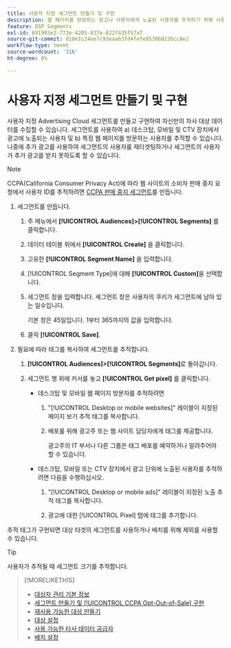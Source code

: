 ```yaml
---
title: 사용자 지정 세그먼트 만들기 및 구현
description: 웹 페이지를 방문하는 광고나 사용자에게 노출된 사용자를 추적하기 위해 사용자 지정 세그먼트를 만들고 구현하는 방법을 알아봅니다.
feature: DSP Segments
exl-id: 691903e2-773e-4205-837e-822f435f57a7
source-git-commit: d10e1c24ee7c93eaab3fd4fefe853860226cc8e2
workflow-type: tm+mt
source-wordcount: '316'
ht-degree: 0%

---
```


# 사용자 지정 세그먼트 만들기 및 구현

사용자 지정 Advertising Cloud 세그먼트를 만들고 구현하여 자신만의 자사 대상 데이터를 수집할 수 있습니다. 세그먼트를 사용하여 a) 데스크탑, 모바일 및 CTV 장치에서 광고에 노출되는 사용자 및 b) 특정 웹 페이지를 방문하는 사용자를 추적할 수 있습니다. 나중에 추가 광고를 사용하여 세그먼트의 사용자를 재타겟팅하거나 세그먼트의 사용자가 추가 광고를 받지 못하도록 할 수 있습니다.

>[!NOTE]
>
>CCPA(California Consumer Privacy Act)에 따라 웹 사이트의 소비자 판매 중지 요청에서 사용자 ID를 추적하려면 [CCPA 판매 중지 세그먼트](ccpa-opt-out-segment-create.md)를 만듭니다.

1. 세그먼트를 만듭니다.

   1. 주 메뉴에서 **[!UICONTROL Audiences]>[!UICONTROL Segments]** 를 클릭합니다.

   1. 데이터 테이블 위에서 **[!UICONTROL Create]** 을 클릭합니다.

   1. 고유한 **[!UICONTROL Segment Name]** 을 입력합니다.

   1. [!UICONTROL Segment Type]에 대해 **[!UICONTROL Custom]**&#x200B;을 선택합니다.

   1. 세그먼트 창을 입력합니다. 세그먼트 창은 사용자의 쿠키가 세그먼트에 남아 있는 일수입니다.

      기본 창은 45일입니다. 1부터 365까지의 값을 입력합니다.

   1. 클릭 **[!UICONTROL Save]**.

1. 필요에 따라 태그를 복사하여 세그먼트를 추적합니다.

   1. **[!UICONTROL Audiences]>[!UICONTROL Segments]**&#x200B;로 돌아갑니다.

   2. 세그먼트 행 위에 커서를 놓고 **[!UICONTROL Get pixel]** 를 클릭합니다.

      * 데스크탑 및 모바일 웹 페이지 방문자를 추적하려면

         1. &quot;[!UICONTROL Desktop or mobile websites]&quot; 레이블이 지정된 페이지 보기 추적 태그를 복사합니다.

         1. 배포를 위해 광고주 또는 웹 사이트 담당자에게 태그를 제공합니다.

            광고주의 IT 부서나 다른 그룹은 태그 배포를 예약하거나 알려주어야 할 수 있습니다.
      * 데스크탑, 모바일 또는 CTV 장치에서 광고 단위에 노출된 사용자를 추적하려면 다음을 수행하십시오.

         1. &quot;[!UICONTROL Desktop or mobile ads]&quot; 레이블이 지정된 노출 추적 태그를 복사합니다.

         1. 광고에 대한 [!UICONTROL Pixel] 탭에 태그를 추가합니다. <!-- I'll add cross-reference to ad settings later. -->


추적 태그가 구현되면 대상 타겟의 세그먼트를 사용하거나 배치를 위해 제외를 사용할 수 있습니다.

>[!TIP]
>
>사용자가 추적될 때 세그먼트 크기를 추적합니다.

>[!MORELIKETHIS]
>
>* [대상자 관리 기본 정보](audience-about.md)
>* [세그먼트 만들기 및  [!UICONTROL CCPA Opt-Out-of-Sale] 구현](ccpa-opt-out-segment-create.md)
>* [재사용 가능한 대상 만들기](reusable-audience-create.md)
>* [대상 설정](audience-settings.md)
>* [사용 가능한 타사 데이터 공급자](third-party-data-providers.md)
>* [배치 설정](/help/dsp/campaign-management/placements/placement-settings.md)

<!-- I'll add x-ref to ad settings later.-->
